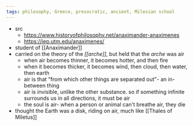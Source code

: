 ```yaml
---
tags: philosophy, Greece, presocratic, ancient, Milesian school
---
```


- src
	- https://www.historyofphilosophy.net/anaximander-anaximenes
	- https://iep.utm.edu/anaximenes/
- student of [[Anaximander]]
- carried on the theory of the *[[arche]]*, but held that the *arche* was air
	- when air becomes thinner, it becomes hotter, and then fire
	- when it becomes thicker, it becomes wind, then cloud, then water, then earth
	- air is that "from which other things are separated out"- an in-between thing
	- air is invisible, unlike the other substance. so if something infinite surrounds us in all directions, it must be air
	- the soul is air- when a person or animal can't breathe air, they die
- thought the Earth was a disk, riding on air, much like [[Thales of Miletus]]
